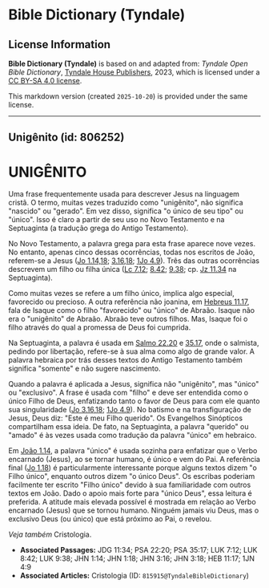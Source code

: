 # Bible Dictionary (Tyndale)

## License Information

**Bible Dictionary (Tyndale)** is based on and adapted from: _Tyndale Open Bible Dictionary_, [Tyndale House Publishers](https://tyndaleopenresources.com/), 2023, which is licensed under a [CC BY-SA 4.0 license](https://creativecommons.org/licenses/by-sa/4.0/legalcode.en).

This markdown version (created `2025-10-20`) is provided under the same license.



--------------------------------

## Unigênito (id: 806252)

UNIGÊNITO
=========

Uma frase frequentemente usada para descrever Jesus na linguagem cristã. O termo, muitas vezes traduzido como "unigênito", não significa "nascido" ou "gerado". Em vez disso, significa "o único de seu tipo" ou "único". Isso é claro a partir de seu uso no Novo Testamento e na Septuaginta (a tradução grega do Antigo Testamento).

No Novo Testamento, a palavra grega para esta frase aparece nove vezes. No entanto, apenas cinco dessas ocorrências, todas nos escritos de João, referem\-se a Jesus ([Jo 1\.14,18](https://ref.ly/John1:14); [3\.16,18](https://ref.ly/John3:16); [1Jo 4\.9](https://ref.ly/1John4:9)). Três das outras ocorrências descrevem um filho ou filha única ([Lc 7\.12](https://ref.ly/Luke7:12); [8\.42](https://ref.ly/Luke8:42); [9\.38](https://ref.ly/Luke9:38); cp. [Jz 11\.34](https://ref.ly/Judg11:34) na Septuaginta).

Como muitas vezes se refere a um filho único, implica algo especial, favorecido ou precioso. A outra referência não joanina, em [Hebreus 11\.17](https://ref.ly/Heb11:17), fala de Isaque como o filho "favorecido" ou "único" de Abraão. Isaque não era o "unigênito" de Abraão. Abraão teve outros filhos. Mas, Isaque foi o filho através do qual a promessa de Deus foi cumprida.

Na Septuaginta, a palavra é usada em [Salmo 22\.20](https://ref.ly/Ps22:20) e [35\.17](https://ref.ly/Ps35:17), onde o salmista, pedindo por libertação, refere\-se à sua alma como algo de grande valor. A palavra hebraica por trás desses textos do Antigo Testamento também significa "somente" e não sugere nascimento.

Quando a palavra é aplicada a Jesus, significa não "unigênito", mas "único" ou "exclusivo". A frase é usada com "filho" e deve ser entendida como o único Filho de Deus, enfatizando tanto o favor de Deus para com ele quanto sua singularidade ([Jo 3\.16,18](https://ref.ly/John3:16); [1Jo 4\.9](https://ref.ly/1John4:9)). No batismo e na transfiguração de Jesus, Deus diz: "Este é meu Filho querido". Os Evangelhos Sinópticos compartilham essa ideia. De fato, na Septuaginta, a palavra "querido" ou "amado" é às vezes usada como tradução da palavra "único" em hebraico.

Em [João 1\.14](https://ref.ly/John1:14), a palavra "único" é usada sozinha para enfatizar que o Verbo encarnado (Jesus), ao se tornar humano, é único e vem do Pai. A referência final ([Jo 1\.18](https://ref.ly/John1:18)) é particularmente interessante porque alguns textos dizem "o Filho único", enquanto outros dizem "o único Deus". Os escribas poderiam facilmente ter escrito "Filho único" devido à sua familiaridade com outros textos em João. Dado o apoio mais forte para "único Deus", essa leitura é preferida. A atitude mais elevada possível é mostrada em relação ao Verbo encarnado (Jesus) que se tornou humano. Ninguém jamais viu Deus, mas o exclusivo Deus (ou único) que está próximo ao Pai, o revelou.

*Veja também* Cristologia.

* **Associated Passages:** JDG 11:34; PSA 22:20; PSA 35:17; LUK 7:12; LUK 8:42; LUK 9:38; JHN 1:14; JHN 1:18; JHN 3:16; JHN 3:18; HEB 11:17; 1JN 4:9
* **Associated Articles:** Cristologia (ID: `815915@TyndaleBibleDictionary`)


